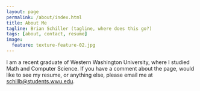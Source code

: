 ```yaml
---
layout: page
permalink: /about/index.html
title: About Me
tagline: Brian Schiller (tagline, where does this go?)
tags: [about, contact, resume]
image:
  feature: texture-feature-02.jpg
---
```


I am a recent graduate of Western Washington University, where I studied Math and Computer Science. If you have a comment about the page, would like to see my resume, or anything else, please email me at schillb@students.wwu.edu.